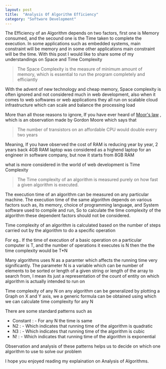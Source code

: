 ```yaml
---
layout: post
title:  "Analysis Of Algorithm Efficiency"
category: "Software Development"
---
```


The Efficiency of an Algorithm depends on two factors, first one is Memory consumed, and the secound one is the Time taken to complete the execution. In some applications such as embedded systems, main constraint will be memory and in some other applications main constraint will be the time. With this post I would like to share some of my understandings on Space and Time Complexity

> The Space Complexity is the measure of minimum amount of memory, which is essential to run the program completely and efficiantly

With the advent of new technology and cheap memory, Space complexity is often ignored and not considered much in web development, also when it comes to web softwares or web applications they all run on scalable cloud infrastructure which can scale and balance the processing load

More than all those reasons to ignore, If you have ever heard of [Moor's law](http://www.mooreslaw.org/) , which is an observation made by Gordon Moore which says that

> The number of transistors on an affordable CPU would double every two years

Meaning, If you have observed the cost of RAM is reducing year by year, 2 years back 4GB RAM laptop was considered as a highend laptop for an engineer in software company, but now it starts from 8GB RAM

what is more considered in the world of web development is Time Complexity

> The Time complexity of an algorithm is measured purely on how fast a given algorithm is executed.

The execution time of an algorithm can be measured on any particular machine. The execution time of the same algorithm depends on various factors such as, its memory, choice of programming language, and System software used to compile and run, So to calculate the time complexity of the algorithm these dependent factors should not be considered.

Time complexity of an algorithm is calculated based on the number of steps carried out by the algorithm to do a specific operation

For eg.. If the time of execution of a basic operation on a particular computer is T, and the number of operations it executes is N then the the time complexity would be T\*N

Many algorithms uses N as a paramter which affects the running time very significantly. The parameter N is a variable which can be number of elements to be sorted or length of a given string or length of the array to search from, I mean its just a representation of the count of entity on which algorithm is actually intended to run on

Time complexity of any N on any algorithm can be generalized by plotting a Graph on X and Y axis, we a generic formula can be obtained using which we can calculate time complexity for any N

There are some standard patterns such as

*   Constant : - For any N the time is same
*   N2 : - Which indicates that running time of the algorithm is quadratic
*   N3 : - Which indicates that running time of the algorithm is cubic
*   N! : - Which indicates that running time of the algorithm is exponential

Observation and analysis of these patterns helps us to decide on which one algorithm to use to solve our problem

I hope you enjoyed reading my explaination on Analysis of Algorithms.